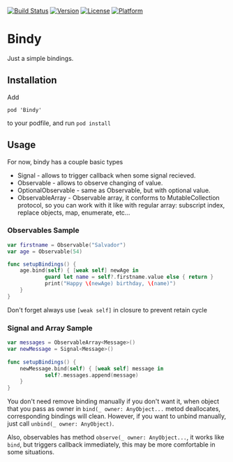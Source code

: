 [![Build Status](https://travis-ci.org/MaximKotliar/Bindy.svg?branch=master)](https://travis-ci.org/MaximKotliar/Bindy)
[![Version](https://img.shields.io/cocoapods/v/Bindy.svg?style=flat)](http://cocoapods.org/pods/Sourcery)
[![License](https://img.shields.io/cocoapods/l/Bindy.svg?style=flat)](http://cocoapods.org/pods/Sourcery)
[![Platform](https://img.shields.io/cocoapods/p/Bindy.svg?style=flat)](http://cocoapods.org/pods/Sourcery)

# Bindy
Just a simple bindings.

## Installation
Add

`pod 'Bindy'`

to your podfile, and run
`pod install`

## Usage
For now, bindy has a couple basic types

* Signal - allows to trigger callback when some signal recieved.
* Observable - allows to observe changing of value.
* OptionalObservable - same as Observable, but with optional value.
* ObservableArray - Observable array, it conforms to MutableCollection protocol, so you can work with it like with regular array: subscript index, replace objects, map, enumerate, etc...

### Observables Sample

```swift
var firstname = Observable("Salvador")
var age = Observable(54)

func setupBindings() {
	age.bind(self) { [weak self] newAge in
            guard let name = self?.firstname.value else { return }
            print("Happy \(newAge) birthday, \(name)")
	}
}
```

Don't forget always use `[weak self]` in closure to prevent retain cycle

### Signal and Array Sample

```swift
var messages = ObservableArray<Message>()
var newMessage = Signal<Message>()
    
func setupBindings() {
    newMessage.bind(self) { [weak self] message in
            self?.messages.append(message)
	}
}
```

You don't need remove binding manually if you don't want it, when object that you pass as owner in ```bind(_ owner: AnyObject...``` metod deallocates, corresponding bindings will clean. However, if you want to unbind manually, just call ```unbind(_ owner: AnyObject)```.

Also, observables has method ```observe(_ owner: AnyObject...```, it works like `bind`, but triggers callback immediately, this may be more comfortable in some situations.


